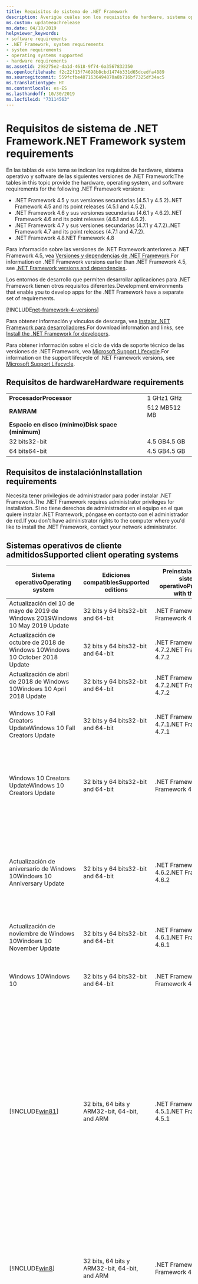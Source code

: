 ```yaml
---
title: Requisitos de sistema de .NET Framework
description: Averigüe cuáles son los requisitos de hardware, sistema operativo y software para instalar .NET Framework 4.5 y versiones posteriores.
ms.custom: updateeachrelease
ms.date: 04/18/2019
helpviewer_keywords:
- software requirements
- .NET Framework, system requirements
- system requirements
- operating systems supported
- hardware requirements
ms.assetid: 298275e2-da1d-4618-9f74-6a3567832350
ms.openlocfilehash: f2c22f13f74698b8cbd1474b331d65dcedfa4889
ms.sourcegitcommit: 559fcfbe4871636494870a8b716bf7325df34ac5
ms.translationtype: HT
ms.contentlocale: es-ES
ms.lasthandoff: 10/30/2019
ms.locfileid: "73114563"
---
```

# <a name="net-framework-system-requirements"></a><span data-ttu-id="3b4cc-103">Requisitos de sistema de .NET Framework</span><span class="sxs-lookup"><span data-stu-id="3b4cc-103">.NET Framework system requirements</span></span>

<span data-ttu-id="3b4cc-104">En las tablas de este tema se indican los requisitos de hardware, sistema operativo y software de las siguientes versiones de .NET Framework:</span><span class="sxs-lookup"><span data-stu-id="3b4cc-104">The tables in this topic provide the hardware, operating system, and software requirements for the following .NET Framework versions:</span></span>

- <span data-ttu-id="3b4cc-105">.NET Framework 4.5 y sus versiones secundarias (4.5.1 y 4.5.2).</span><span class="sxs-lookup"><span data-stu-id="3b4cc-105">.NET Framework 4.5 and its point releases (4.5.1 and 4.5.2).</span></span>
- <span data-ttu-id="3b4cc-106">.NET Framework 4.6 y sus versiones secundarias (4.6.1 y 4.6.2).</span><span class="sxs-lookup"><span data-stu-id="3b4cc-106">.NET Framework 4.6 and its point releases (4.6.1 and 4.6.2).</span></span>
- <span data-ttu-id="3b4cc-107">.NET Framework 4.7 y sus versiones secundarias (4.7.1 y 4.7.2).</span><span class="sxs-lookup"><span data-stu-id="3b4cc-107">.NET Framework 4.7 and its point releases (4.7.1 and 4.7.2).</span></span>
- <span data-ttu-id="3b4cc-108">.NET Framework 4.8</span><span class="sxs-lookup"><span data-stu-id="3b4cc-108">.NET Framework 4.8</span></span>

<span data-ttu-id="3b4cc-109">Para información sobre las versiones de .NET Framework anteriores a .NET Framework 4.5, vea [Versiones y dependencias de .NET Framework](../migration-guide/versions-and-dependencies.md).</span><span class="sxs-lookup"><span data-stu-id="3b4cc-109">For information on .NET Framework versions earlier than .NET Framework 4.5, see [.NET Framework versions and dependencies](../migration-guide/versions-and-dependencies.md).</span></span>

<span data-ttu-id="3b4cc-110">Los entornos de desarrollo que permiten desarrollar aplicaciones para .NET Framework tienen otros requisitos diferentes.</span><span class="sxs-lookup"><span data-stu-id="3b4cc-110">Development environments that enable you to develop apps for the .NET Framework have a separate set of requirements.</span></span>

[!INCLUDE[net-framework-4-versions](../../../includes/net-framework-4x-versions.md)]

<span data-ttu-id="3b4cc-111">Para obtener información y vínculos de descarga, vea [Instalar .NET Framework para desarrolladores](../install/guide-for-developers.md).</span><span class="sxs-lookup"><span data-stu-id="3b4cc-111">For download information and links, see [Install the .NET Framework for developers](../install/guide-for-developers.md).</span></span>

<span data-ttu-id="3b4cc-112">Para obtener información sobre el ciclo de vida de soporte técnico de las versiones de .NET Framework, vea [Microsoft Support Lifecycle](https://support.microsoft.com/lifecycle/search?sort=PN&alpha=Microsoft%20.NET%20Framework&Filter=FilterNO).</span><span class="sxs-lookup"><span data-stu-id="3b4cc-112">For information on the support lifecycle of .NET Framework versions, see [Microsoft Support Lifecycle](https://support.microsoft.com/lifecycle/search?sort=PN&alpha=Microsoft%20.NET%20Framework&Filter=FilterNO).</span></span>

## <a name="hardware-requirements"></a><span data-ttu-id="3b4cc-113">Requisitos de hardware</span><span class="sxs-lookup"><span data-stu-id="3b4cc-113">Hardware requirements</span></span>

|                          |        |
| ------------------------ | ------ |
| <span data-ttu-id="3b4cc-114">**Procesador**</span><span class="sxs-lookup"><span data-stu-id="3b4cc-114">**Processor**</span></span>            | <span data-ttu-id="3b4cc-115">1 GHz</span><span class="sxs-lookup"><span data-stu-id="3b4cc-115">1 GHz</span></span>  |
| <span data-ttu-id="3b4cc-116">**RAM**</span><span class="sxs-lookup"><span data-stu-id="3b4cc-116">**RAM**</span></span>                  | <span data-ttu-id="3b4cc-117">512 MB</span><span class="sxs-lookup"><span data-stu-id="3b4cc-117">512 MB</span></span> |
| <span data-ttu-id="3b4cc-118">**Espacio en disco (mínimo)**</span><span class="sxs-lookup"><span data-stu-id="3b4cc-118">**Disk space (minimum)**</span></span> |        |
| <span data-ttu-id="3b4cc-119">32 bits</span><span class="sxs-lookup"><span data-stu-id="3b4cc-119">32-bit</span></span>                   | <span data-ttu-id="3b4cc-120">4.5 GB</span><span class="sxs-lookup"><span data-stu-id="3b4cc-120">4.5 GB</span></span> |
| <span data-ttu-id="3b4cc-121">64 bits</span><span class="sxs-lookup"><span data-stu-id="3b4cc-121">64-bit</span></span>                   | <span data-ttu-id="3b4cc-122">4.5 GB</span><span class="sxs-lookup"><span data-stu-id="3b4cc-122">4.5 GB</span></span> |

## <a name="installation-requirements"></a><span data-ttu-id="3b4cc-123">Requisitos de instalación</span><span class="sxs-lookup"><span data-stu-id="3b4cc-123">Installation requirements</span></span>

<span data-ttu-id="3b4cc-124">Necesita tener privilegios de administrador para poder instalar .NET Framework.</span><span class="sxs-lookup"><span data-stu-id="3b4cc-124">The .NET Framework requires administrator privileges for installation.</span></span> <span data-ttu-id="3b4cc-125">Si no tiene derechos de administrador en el equipo en el que quiere instalar .NET Framework, póngase en contacto con el administrador de red.</span><span class="sxs-lookup"><span data-stu-id="3b4cc-125">If you don't have administrator rights to the computer where you'd like to install the .NET Framework, contact your network administrator.</span></span>

## <a name="supported-client-operating-systems"></a><span data-ttu-id="3b4cc-126">Sistemas operativos de cliente admitidos</span><span class="sxs-lookup"><span data-stu-id="3b4cc-126">Supported client operating systems</span></span>

| <span data-ttu-id="3b4cc-127">Sistema operativo</span><span class="sxs-lookup"><span data-stu-id="3b4cc-127">Operating system</span></span> | <span data-ttu-id="3b4cc-128">Ediciones compatibles</span><span class="sxs-lookup"><span data-stu-id="3b4cc-128">Supported editions</span></span> | <span data-ttu-id="3b4cc-129">Preinstalado con el sistema operativo</span><span class="sxs-lookup"><span data-stu-id="3b4cc-129">Preinstalled with the OS</span></span> | <span data-ttu-id="3b4cc-130">Instalable por separado</span><span class="sxs-lookup"><span data-stu-id="3b4cc-130">Installable separately</span></span> |
| ---------------- | ------------------ | ------------------------ | ---------------------- |
| <span data-ttu-id="3b4cc-131">Actualización del 10 de mayo de 2019 de Windows 2019</span><span class="sxs-lookup"><span data-stu-id="3b4cc-131">Windows 10 May 2019 Update</span></span> | <span data-ttu-id="3b4cc-132">32 bits y 64 bits</span><span class="sxs-lookup"><span data-stu-id="3b4cc-132">32-bit and 64-bit</span></span> | <span data-ttu-id="3b4cc-133">.NET Framework 4.8</span><span class="sxs-lookup"><span data-stu-id="3b4cc-133">.NET Framework 4.8</span></span> | -- |
| <span data-ttu-id="3b4cc-134">Actualización de octubre de 2018 de Windows 10</span><span class="sxs-lookup"><span data-stu-id="3b4cc-134">Windows 10 October 2018 Update</span></span> | <span data-ttu-id="3b4cc-135">32 bits y 64 bits</span><span class="sxs-lookup"><span data-stu-id="3b4cc-135">32-bit and 64-bit</span></span> | <span data-ttu-id="3b4cc-136">.NET Framework 4.7.2</span><span class="sxs-lookup"><span data-stu-id="3b4cc-136">.NET Framework 4.7.2</span></span> | <span data-ttu-id="3b4cc-137">.NET Framework 4.8</span><span class="sxs-lookup"><span data-stu-id="3b4cc-137">.NET Framework 4.8</span></span> |
| <span data-ttu-id="3b4cc-138">Actualización de abril de 2018 de Windows 10</span><span class="sxs-lookup"><span data-stu-id="3b4cc-138">Windows 10 April 2018 Update</span></span> | <span data-ttu-id="3b4cc-139">32 bits y 64 bits</span><span class="sxs-lookup"><span data-stu-id="3b4cc-139">32-bit and 64-bit</span></span> | <span data-ttu-id="3b4cc-140">.NET Framework 4.7.2</span><span class="sxs-lookup"><span data-stu-id="3b4cc-140">.NET Framework 4.7.2</span></span> |<span data-ttu-id="3b4cc-141">.NET Framework 4.8</span><span class="sxs-lookup"><span data-stu-id="3b4cc-141">.NET Framework 4.8</span></span>|
| <span data-ttu-id="3b4cc-142">Windows 10 Fall Creators Update</span><span class="sxs-lookup"><span data-stu-id="3b4cc-142">Windows 10 Fall Creators Update</span></span> | <span data-ttu-id="3b4cc-143">32 bits y 64 bits</span><span class="sxs-lookup"><span data-stu-id="3b4cc-143">32-bit and 64-bit</span></span> | <span data-ttu-id="3b4cc-144">.NET Framework 4.7.1</span><span class="sxs-lookup"><span data-stu-id="3b4cc-144">.NET Framework 4.7.1</span></span> | <span data-ttu-id="3b4cc-145">.NET Framework 4.7.2</span><span class="sxs-lookup"><span data-stu-id="3b4cc-145">.NET Framework 4.7.2</span></span><br/><br/><span data-ttu-id="3b4cc-146">.NET Framework 4.8</span><span class="sxs-lookup"><span data-stu-id="3b4cc-146">.NET Framework 4.8</span></span> |
| <span data-ttu-id="3b4cc-147">Windows 10 Creators Update</span><span class="sxs-lookup"><span data-stu-id="3b4cc-147">Windows 10 Creators Update</span></span> | <span data-ttu-id="3b4cc-148">32 bits y 64 bits</span><span class="sxs-lookup"><span data-stu-id="3b4cc-148">32-bit and 64-bit</span></span> | <span data-ttu-id="3b4cc-149">.NET Framework 4.7</span><span class="sxs-lookup"><span data-stu-id="3b4cc-149">.NET Framework 4.7</span></span> | <span data-ttu-id="3b4cc-150">.NET Framework 4.7.1</span><span class="sxs-lookup"><span data-stu-id="3b4cc-150">.NET Framework 4.7.1</span></span><br/><br/><span data-ttu-id="3b4cc-151">.NET Framework 4.7.2</span><span class="sxs-lookup"><span data-stu-id="3b4cc-151">.NET Framework 4.7.2</span></span><br/><br/><span data-ttu-id="3b4cc-152">.NET Framework 4.8</span><span class="sxs-lookup"><span data-stu-id="3b4cc-152">.NET Framework 4.8</span></span> |
| <span data-ttu-id="3b4cc-153">Actualización de aniversario de Windows 10</span><span class="sxs-lookup"><span data-stu-id="3b4cc-153">Windows 10 Anniversary Update</span></span> | <span data-ttu-id="3b4cc-154">32 bits y 64 bits</span><span class="sxs-lookup"><span data-stu-id="3b4cc-154">32-bit and 64-bit</span></span> | <span data-ttu-id="3b4cc-155">.NET Framework 4.6.2</span><span class="sxs-lookup"><span data-stu-id="3b4cc-155">.NET Framework 4.6.2</span></span> |<span data-ttu-id="3b4cc-156">.NET Framework 4.7</span><span class="sxs-lookup"><span data-stu-id="3b4cc-156">.NET Framework 4.7</span></span><br/><br/><span data-ttu-id="3b4cc-157">.NET Framework 4.7.1</span><span class="sxs-lookup"><span data-stu-id="3b4cc-157">.NET Framework 4.7.1</span></span><br/><br/><span data-ttu-id="3b4cc-158">.NET Framework 4.7.2</span><span class="sxs-lookup"><span data-stu-id="3b4cc-158">.NET Framework 4.7.2</span></span><br/><br/><span data-ttu-id="3b4cc-159">.NET Framework 4.8</span><span class="sxs-lookup"><span data-stu-id="3b4cc-159">.NET Framework 4.8</span></span>  |
| <span data-ttu-id="3b4cc-160">Actualización de noviembre de Windows 10</span><span class="sxs-lookup"><span data-stu-id="3b4cc-160">Windows 10 November Update</span></span> | <span data-ttu-id="3b4cc-161">32 bits y 64 bits</span><span class="sxs-lookup"><span data-stu-id="3b4cc-161">32-bit and 64-bit</span></span> | <span data-ttu-id="3b4cc-162">.NET Framework 4.6.1</span><span class="sxs-lookup"><span data-stu-id="3b4cc-162">.NET Framework 4.6.1</span></span> | <span data-ttu-id="3b4cc-163">.NET Framework 4.6.2</span><span class="sxs-lookup"><span data-stu-id="3b4cc-163">.NET Framework 4.6.2</span></span> |
| <span data-ttu-id="3b4cc-164">Windows 10</span><span class="sxs-lookup"><span data-stu-id="3b4cc-164">Windows 10</span></span> | <span data-ttu-id="3b4cc-165">32 bits y 64 bits</span><span class="sxs-lookup"><span data-stu-id="3b4cc-165">32-bit and 64-bit</span></span> | <span data-ttu-id="3b4cc-166">.NET Framework 4.6</span><span class="sxs-lookup"><span data-stu-id="3b4cc-166">.NET Framework 4.6</span></span> | <span data-ttu-id="3b4cc-167">.NET Framework 4.6.1</span><span class="sxs-lookup"><span data-stu-id="3b4cc-167">.NET Framework 4.6.1</span></span> <br/><br/> <span data-ttu-id="3b4cc-168">.NET Framework 4.6.2</span><span class="sxs-lookup"><span data-stu-id="3b4cc-168">.NET Framework 4.6.2</span></span> |
| [!INCLUDE[win81](../../../includes/win81-md.md)] | <span data-ttu-id="3b4cc-169">32 bits, 64 bits y ARM</span><span class="sxs-lookup"><span data-stu-id="3b4cc-169">32-bit, 64-bit, and ARM</span></span> | <span data-ttu-id="3b4cc-170">.NET Framework 4.5.1</span><span class="sxs-lookup"><span data-stu-id="3b4cc-170">.NET Framework 4.5.1</span></span> | <span data-ttu-id="3b4cc-171">.NET Framework 4.5.2</span><span class="sxs-lookup"><span data-stu-id="3b4cc-171">.NET Framework 4.5.2</span></span><br /><br /> <span data-ttu-id="3b4cc-172">.NET Framework 4.6</span><span class="sxs-lookup"><span data-stu-id="3b4cc-172">.NET Framework 4.6</span></span><br /><br /> <span data-ttu-id="3b4cc-173">.NET Framework 4.6.1</span><span class="sxs-lookup"><span data-stu-id="3b4cc-173">.NET Framework 4.6.1</span></span><br /><br /> <span data-ttu-id="3b4cc-174">.NET Framework 4.6.2</span><span class="sxs-lookup"><span data-stu-id="3b4cc-174">.NET Framework 4.6.2</span></span><br /><br /><span data-ttu-id="3b4cc-175">.NET Framework 4.7</span><span class="sxs-lookup"><span data-stu-id="3b4cc-175">.NET Framework 4.7</span></span><br/><br/><span data-ttu-id="3b4cc-176">.NET Framework 4.7.1</span><span class="sxs-lookup"><span data-stu-id="3b4cc-176">.NET Framework 4.7.1</span></span><br/><br/><span data-ttu-id="3b4cc-177">.NET Framework 4.7.2</span><span class="sxs-lookup"><span data-stu-id="3b4cc-177">.NET Framework 4.7.2</span></span><br/><br/><span data-ttu-id="3b4cc-178">.NET Framework 4.8</span><span class="sxs-lookup"><span data-stu-id="3b4cc-178">.NET Framework 4.8</span></span> |
| [!INCLUDE[win8](../../../includes/win8-md.md)] | <span data-ttu-id="3b4cc-179">32 bits, 64 bits y ARM</span><span class="sxs-lookup"><span data-stu-id="3b4cc-179">32-bit, 64-bit, and ARM</span></span> | <span data-ttu-id="3b4cc-180">.NET Framework 4.5</span><span class="sxs-lookup"><span data-stu-id="3b4cc-180">.NET Framework 4.5</span></span> | <span data-ttu-id="3b4cc-181">.NET Framework 4.5.1</span><span class="sxs-lookup"><span data-stu-id="3b4cc-181">.NET Framework 4.5.1</span></span><br /><br /><span data-ttu-id="3b4cc-182">.NET Framework 4.5.2</span><span class="sxs-lookup"><span data-stu-id="3b4cc-182">.NET Framework 4.5.2</span></span><br /><br /> <span data-ttu-id="3b4cc-183">.NET Framework 4.6</span><span class="sxs-lookup"><span data-stu-id="3b4cc-183">.NET Framework 4.6</span></span><br /><br /> <span data-ttu-id="3b4cc-184">.NET Framework 4.6.1</span><span class="sxs-lookup"><span data-stu-id="3b4cc-184">.NET Framework 4.6.1</span></span> |
| <span data-ttu-id="3b4cc-185">Windows 7 SP1</span><span class="sxs-lookup"><span data-stu-id="3b4cc-185">Windows 7 SP1</span></span>|<span data-ttu-id="3b4cc-186">32 bits y 64 bits</span><span class="sxs-lookup"><span data-stu-id="3b4cc-186">32-bit and 64-bit</span></span> | -- | <span data-ttu-id="3b4cc-187">.NET Framework 4</span><span class="sxs-lookup"><span data-stu-id="3b4cc-187">.NET Framework 4</span></span><br /><br /> <span data-ttu-id="3b4cc-188">.NET Framework 4.5</span><span class="sxs-lookup"><span data-stu-id="3b4cc-188">.NET Framework 4.5</span></span><br /><br /> <span data-ttu-id="3b4cc-189">.NET Framework 4.5.1</span><span class="sxs-lookup"><span data-stu-id="3b4cc-189">.NET Framework 4.5.1</span></span><br /><br /> <span data-ttu-id="3b4cc-190">.NET Framework 4.5.2</span><span class="sxs-lookup"><span data-stu-id="3b4cc-190">.NET Framework 4.5.2</span></span><br /><br /> <span data-ttu-id="3b4cc-191">.NET Framework 4.6</span><span class="sxs-lookup"><span data-stu-id="3b4cc-191">.NET Framework 4.6</span></span><br /><br /> <span data-ttu-id="3b4cc-192">.NET Framework 4.6.1</span><span class="sxs-lookup"><span data-stu-id="3b4cc-192">.NET Framework 4.6.1</span></span><br /><br /> <span data-ttu-id="3b4cc-193">.NET Framework 4.6.2</span><span class="sxs-lookup"><span data-stu-id="3b4cc-193">.NET Framework 4.6.2</span></span><br /><br /><span data-ttu-id="3b4cc-194">.NET Framework 4.7</span><span class="sxs-lookup"><span data-stu-id="3b4cc-194">.NET Framework 4.7</span></span><br/><br/><span data-ttu-id="3b4cc-195">.NET Framework 4.7.1</span><span class="sxs-lookup"><span data-stu-id="3b4cc-195">.NET Framework 4.7.1</span></span><br/><br/><span data-ttu-id="3b4cc-196">.NET Framework 4.7.2</span><span class="sxs-lookup"><span data-stu-id="3b4cc-196">.NET Framework 4.7.2</span></span><br/><br/><span data-ttu-id="3b4cc-197">.NET Framework 4.8</span><span class="sxs-lookup"><span data-stu-id="3b4cc-197">.NET Framework 4.8</span></span> |
| <span data-ttu-id="3b4cc-198">Windows Vista SP2</span><span class="sxs-lookup"><span data-stu-id="3b4cc-198">Windows Vista SP2</span></span>|<span data-ttu-id="3b4cc-199">32 bits y 64 bits</span><span class="sxs-lookup"><span data-stu-id="3b4cc-199">32-bit and 64-bit</span></span> | -- | <span data-ttu-id="3b4cc-200">.NET Framework 4</span><span class="sxs-lookup"><span data-stu-id="3b4cc-200">.NET Framework 4</span></span><br /><br /> <span data-ttu-id="3b4cc-201">.NET Framework 4.5</span><span class="sxs-lookup"><span data-stu-id="3b4cc-201">.NET Framework 4.5</span></span><br /><br /> <span data-ttu-id="3b4cc-202">.NET Framework 4.5.1</span><span class="sxs-lookup"><span data-stu-id="3b4cc-202">.NET Framework 4.5.1</span></span><br /><br /> <span data-ttu-id="3b4cc-203">.NET Framework 4.5.2</span><span class="sxs-lookup"><span data-stu-id="3b4cc-203">.NET Framework 4.5.2</span></span><br /><br /> <span data-ttu-id="3b4cc-204">.NET Framework 4.6</span><span class="sxs-lookup"><span data-stu-id="3b4cc-204">.NET Framework 4.6</span></span> |
| <span data-ttu-id="3b4cc-205">Windows XP</span><span class="sxs-lookup"><span data-stu-id="3b4cc-205">Windows XP</span></span> |<span data-ttu-id="3b4cc-206">32 bits y 64 bits</span><span class="sxs-lookup"><span data-stu-id="3b4cc-206">32-bit and 64-bit</span></span> | -- | <span data-ttu-id="3b4cc-207">.NET Framework 4</span><span class="sxs-lookup"><span data-stu-id="3b4cc-207">.NET Framework 4</span></span> |

 <span data-ttu-id="3b4cc-208">**Notas:**</span><span class="sxs-lookup"><span data-stu-id="3b4cc-208">**Notes:**</span></span>

- <span data-ttu-id="3b4cc-209">Para sistemas de Windows 7, tenga en cuenta que .NET Framework requiere Windows 7 SP1.</span><span class="sxs-lookup"><span data-stu-id="3b4cc-209">On Windows 7 systems, the .NET Framework requires Windows 7 SP1.</span></span> <span data-ttu-id="3b4cc-210">Si usa Windows 7 y aún no ha instalado Service Pack 1, debe hacerlo antes de instalar .NET Framework.</span><span class="sxs-lookup"><span data-stu-id="3b4cc-210">If you're on Windows 7 and haven't yet installed Service Pack 1, you need to do so before installing the .NET Framework.</span></span>

- <span data-ttu-id="3b4cc-211">.NET Framework 4.5 se admite en el Entorno de preinstalación de Windows (Windows PE).</span><span class="sxs-lookup"><span data-stu-id="3b4cc-211">.NET Framework 4.5 is supported on the Windows Preinstallation Environment (Windows PE).</span></span> <span data-ttu-id="3b4cc-212">No todas las características se admiten en Windows PE.</span><span class="sxs-lookup"><span data-stu-id="3b4cc-212">Not all features are supported on Windows PE.</span></span>

- <span data-ttu-id="3b4cc-213">.NET Framework 4 también es compatible con la plataforma IA64.</span><span class="sxs-lookup"><span data-stu-id="3b4cc-213">.NET Framework 4 also supports the IA64 platform.</span></span>

- <span data-ttu-id="3b4cc-214">Para todas las plataformas, se recomienda actualizar al último Service Pack de Windows e instalar las actualizaciones críticas disponibles del [sitio web de Windows Update](https://go.microsoft.com/fwlink/?LinkId=168461) para garantizar la máxima compatibilidad y seguridad.</span><span class="sxs-lookup"><span data-stu-id="3b4cc-214">For all platforms, we recommend that you upgrade to the latest Windows Service Pack and install critical updates available from the [Windows Update website](https://go.microsoft.com/fwlink/?LinkId=168461) to ensure the best compatibility and security.</span></span>

- <span data-ttu-id="3b4cc-215">En sistemas operativos de 64 bits, .NET Framework admite WOW64 (procesamiento de 32 bits en un equipo de 64 bits) y el procesamiento nativo de 64 bits.</span><span class="sxs-lookup"><span data-stu-id="3b4cc-215">On 64-bit operating systems, the .NET Framework supports both WOW64 (32-bit processing on a 64-bit machine) and| native 64-bit processing.</span></span>

## <a name="supported-server-operating-systems"></a><span data-ttu-id="3b4cc-216">Sistemas operativos de servidor admitidos</span><span class="sxs-lookup"><span data-stu-id="3b4cc-216">Supported server operating systems</span></span>

| <span data-ttu-id="3b4cc-217">Sistema operativo</span><span class="sxs-lookup"><span data-stu-id="3b4cc-217">Operating system</span></span> | <span data-ttu-id="3b4cc-218">Ediciones compatibles</span><span class="sxs-lookup"><span data-stu-id="3b4cc-218">Supported editions</span></span> | <span data-ttu-id="3b4cc-219">Preinstalado con el sistema operativo</span><span class="sxs-lookup"><span data-stu-id="3b4cc-219">Preinstalled with the OS</span></span> | <span data-ttu-id="3b4cc-220">Instalable por separado</span><span class="sxs-lookup"><span data-stu-id="3b4cc-220">Installable separately</span></span> |
| ---------------- | ------------------ | ------------------------ | ---------------------- |
| <span data-ttu-id="3b4cc-221">Windows Server 2019</span><span class="sxs-lookup"><span data-stu-id="3b4cc-221">Windows Server 2019</span></span> | <span data-ttu-id="3b4cc-222">64 bits</span><span class="sxs-lookup"><span data-stu-id="3b4cc-222">64-bit</span></span> | <span data-ttu-id="3b4cc-223">.NET Framework 4.7.2</span><span class="sxs-lookup"><span data-stu-id="3b4cc-223">.NET Framework 4.7.2</span></span> | <span data-ttu-id="3b4cc-224">.NET Framework 4.8</span><span class="sxs-lookup"><span data-stu-id="3b4cc-224">.NET Framework 4.8</span></span> |
| <span data-ttu-id="3b4cc-225">Windows Server, versión 1809</span><span class="sxs-lookup"><span data-stu-id="3b4cc-225">Windows Server, version 1809</span></span> | <span data-ttu-id="3b4cc-226">64 bits</span><span class="sxs-lookup"><span data-stu-id="3b4cc-226">64-bit</span></span> | <span data-ttu-id="3b4cc-227">.NET Framework 4.7.2</span><span class="sxs-lookup"><span data-stu-id="3b4cc-227">.NET Framework 4.7.2</span></span> | <span data-ttu-id="3b4cc-228">.NET Framework 4.8</span><span class="sxs-lookup"><span data-stu-id="3b4cc-228">.NET Framework 4.8</span></span> |
| <span data-ttu-id="3b4cc-229">Windows Server, versión 1803</span><span class="sxs-lookup"><span data-stu-id="3b4cc-229">Windows Server, version 1803</span></span> | <span data-ttu-id="3b4cc-230">64 bits</span><span class="sxs-lookup"><span data-stu-id="3b4cc-230">64-bit</span></span> | <span data-ttu-id="3b4cc-231">.NET Framework 4.7.2</span><span class="sxs-lookup"><span data-stu-id="3b4cc-231">.NET Framework 4.7.2</span></span> | <span data-ttu-id="3b4cc-232">.NET Framework 4.8</span><span class="sxs-lookup"><span data-stu-id="3b4cc-232">.NET Framework 4.8</span></span> |
| <span data-ttu-id="3b4cc-233">Windows Server, versión 1709</span><span class="sxs-lookup"><span data-stu-id="3b4cc-233">Windows Server, version 1709</span></span> | <span data-ttu-id="3b4cc-234">64 bits</span><span class="sxs-lookup"><span data-stu-id="3b4cc-234">64-bit</span></span> | <span data-ttu-id="3b4cc-235">.NET Framework 4.7.1</span><span class="sxs-lookup"><span data-stu-id="3b4cc-235">.NET Framework 4.7.1</span></span> | <span data-ttu-id="3b4cc-236">.NET Framework 4.7.2</span><span class="sxs-lookup"><span data-stu-id="3b4cc-236">.NET Framework 4.7.2</span></span>|
| <span data-ttu-id="3b4cc-237">Windows Server 2016</span><span class="sxs-lookup"><span data-stu-id="3b4cc-237">Windows Server 2016</span></span> | <span data-ttu-id="3b4cc-238">64 bits</span><span class="sxs-lookup"><span data-stu-id="3b4cc-238">64-bit</span></span> | <span data-ttu-id="3b4cc-239">.NET Framework 4.6.2</span><span class="sxs-lookup"><span data-stu-id="3b4cc-239">.NET Framework 4.6.2</span></span> | <span data-ttu-id="3b4cc-240">.NET Framework 4.7</span><span class="sxs-lookup"><span data-stu-id="3b4cc-240">.NET Framework 4.7</span></span><br/><br/> <span data-ttu-id="3b4cc-241">.NET Framework 4.7.1</span><span class="sxs-lookup"><span data-stu-id="3b4cc-241">.NET Framework 4.7.1</span></span><br/><br/><span data-ttu-id="3b4cc-242">.NET Framework 4.7.2</span><span class="sxs-lookup"><span data-stu-id="3b4cc-242">.NET Framework 4.7.2</span></span><br/><br/><span data-ttu-id="3b4cc-243">.NET Framework 4.8</span><span class="sxs-lookup"><span data-stu-id="3b4cc-243">.NET Framework 4.8</span></span> |
| <span data-ttu-id="3b4cc-244">Windows Server 2012 R2</span><span class="sxs-lookup"><span data-stu-id="3b4cc-244">Windows Server 2012 R2</span></span> | <span data-ttu-id="3b4cc-245">64 bits</span><span class="sxs-lookup"><span data-stu-id="3b4cc-245">64-bit</span></span> | <span data-ttu-id="3b4cc-246">.NET Framework 4.5.1</span><span class="sxs-lookup"><span data-stu-id="3b4cc-246">.NET Framework 4.5.1</span></span> | <span data-ttu-id="3b4cc-247">.NET Framework 4.5.2</span><span class="sxs-lookup"><span data-stu-id="3b4cc-247">.NET Framework 4.5.2</span></span><br /><br /> <span data-ttu-id="3b4cc-248">.NET Framework 4.6</span><span class="sxs-lookup"><span data-stu-id="3b4cc-248">.NET Framework 4.6</span></span><br /><br /> <span data-ttu-id="3b4cc-249">.NET Framework 4.6.1</span><span class="sxs-lookup"><span data-stu-id="3b4cc-249">.NET Framework 4.6.1</span></span><br /><br /> <span data-ttu-id="3b4cc-250">.NET Framework 4.6.2</span><span class="sxs-lookup"><span data-stu-id="3b4cc-250">.NET Framework 4.6.2</span></span><br /><br /><span data-ttu-id="3b4cc-251">.NET Framework 4.7</span><span class="sxs-lookup"><span data-stu-id="3b4cc-251">.NET Framework 4.7</span></span><br/><br/> <span data-ttu-id="3b4cc-252">.NET Framework 4.7.1</span><span class="sxs-lookup"><span data-stu-id="3b4cc-252">.NET Framework 4.7.1</span></span><br/><br/><span data-ttu-id="3b4cc-253">.NET Framework 4.7.2</span><span class="sxs-lookup"><span data-stu-id="3b4cc-253">.NET Framework 4.7.2</span></span><br/><br/><span data-ttu-id="3b4cc-254">.NET Framework 4.8</span><span class="sxs-lookup"><span data-stu-id="3b4cc-254">.NET Framework 4.8</span></span> |
| <span data-ttu-id="3b4cc-255">Windows Server 2012 (edición de 64 bits)</span><span class="sxs-lookup"><span data-stu-id="3b4cc-255">Windows Server 2012 (64-bit edition)</span></span> | <span data-ttu-id="3b4cc-256">64 bits</span><span class="sxs-lookup"><span data-stu-id="3b4cc-256">64-bit</span></span>| <span data-ttu-id="3b4cc-257">.NET Framework 4.5</span><span class="sxs-lookup"><span data-stu-id="3b4cc-257">.NET Framework 4.5</span></span> | <span data-ttu-id="3b4cc-258">.NET Framework 4.5.1</span><span class="sxs-lookup"><span data-stu-id="3b4cc-258">.NET Framework 4.5.1</span></span><br /><br /> <span data-ttu-id="3b4cc-259">.NET Framework 4.5.2</span><span class="sxs-lookup"><span data-stu-id="3b4cc-259">.NET Framework 4.5.2</span></span><br /><br /> <span data-ttu-id="3b4cc-260">.NET Framework 4.6</span><span class="sxs-lookup"><span data-stu-id="3b4cc-260">.NET Framework 4.6</span></span><br /><br /> <span data-ttu-id="3b4cc-261">.NET Framework 4.6.1</span><span class="sxs-lookup"><span data-stu-id="3b4cc-261">.NET Framework 4.6.1</span></span><br /><br /> <span data-ttu-id="3b4cc-262">.NET Framework 4.6.2</span><span class="sxs-lookup"><span data-stu-id="3b4cc-262">.NET Framework 4.6.2</span></span><br /><br /><span data-ttu-id="3b4cc-263">.NET Framework 4.7</span><span class="sxs-lookup"><span data-stu-id="3b4cc-263">.NET Framework 4.7</span></span><br/><br/><span data-ttu-id="3b4cc-264">.NET Framework 4.7.1</span><span class="sxs-lookup"><span data-stu-id="3b4cc-264">.NET Framework 4.7.1</span></span><br/><br/><span data-ttu-id="3b4cc-265">.NET Framework 4.7.2</span><span class="sxs-lookup"><span data-stu-id="3b4cc-265">.NET Framework 4.7.2</span></span><br/><br/><span data-ttu-id="3b4cc-266">.NET Framework 4.8</span><span class="sxs-lookup"><span data-stu-id="3b4cc-266">.NET Framework 4.8</span></span> |
| <span data-ttu-id="3b4cc-267">Windows Server 2008 R2 SP1</span><span class="sxs-lookup"><span data-stu-id="3b4cc-267">Windows Server 2008 R2 SP1</span></span>|<span data-ttu-id="3b4cc-268">64 bits</span><span class="sxs-lookup"><span data-stu-id="3b4cc-268">64-bit</span></span> | -- | <span data-ttu-id="3b4cc-269">.NET Framework 4</span><span class="sxs-lookup"><span data-stu-id="3b4cc-269">.NET Framework 4</span></span><br /><br /> <span data-ttu-id="3b4cc-270">.NET Framework 4.5</span><span class="sxs-lookup"><span data-stu-id="3b4cc-270">.NET Framework 4.5</span></span><br /><br /> <span data-ttu-id="3b4cc-271">.NET Framework 4.5.1</span><span class="sxs-lookup"><span data-stu-id="3b4cc-271">.NET Framework 4.5.1</span></span><br /><br /> <span data-ttu-id="3b4cc-272">.NET Framework 4.5.2</span><span class="sxs-lookup"><span data-stu-id="3b4cc-272">.NET Framework 4.5.2</span></span><br /><br /> <span data-ttu-id="3b4cc-273">.NET Framework 4.6</span><span class="sxs-lookup"><span data-stu-id="3b4cc-273">.NET Framework 4.6</span></span><br /><br /> <span data-ttu-id="3b4cc-274">.NET Framework 4.6.1</span><span class="sxs-lookup"><span data-stu-id="3b4cc-274">.NET Framework 4.6.1</span></span><br /><br /> <span data-ttu-id="3b4cc-275">.NET Framework 4.6.2</span><span class="sxs-lookup"><span data-stu-id="3b4cc-275">.NET Framework 4.6.2</span></span><br /><br /><span data-ttu-id="3b4cc-276">.NET Framework 4.7</span><span class="sxs-lookup"><span data-stu-id="3b4cc-276">.NET Framework 4.7</span></span><br/><br/><span data-ttu-id="3b4cc-277">.NET Framework 4.7.1</span><span class="sxs-lookup"><span data-stu-id="3b4cc-277">.NET Framework 4.7.1</span></span><br/><br/><span data-ttu-id="3b4cc-278">.NET Framework 4.7.2</span><span class="sxs-lookup"><span data-stu-id="3b4cc-278">.NET Framework 4.7.2</span></span><br/><br/><span data-ttu-id="3b4cc-279">.NET Framework 4.8</span><span class="sxs-lookup"><span data-stu-id="3b4cc-279">.NET Framework 4.8</span></span> |
| <span data-ttu-id="3b4cc-280">Windows Server 2008 SP2</span><span class="sxs-lookup"><span data-stu-id="3b4cc-280">Windows Server 2008 SP2</span></span>|<span data-ttu-id="3b4cc-281">32 bits y 64 bits</span><span class="sxs-lookup"><span data-stu-id="3b4cc-281">32-bit and 64-bit</span></span> | -- | <span data-ttu-id="3b4cc-282">.NET Framework 4</span><span class="sxs-lookup"><span data-stu-id="3b4cc-282">.NET Framework 4</span></span><br /><br /> <span data-ttu-id="3b4cc-283">.NET Framework 4.5</span><span class="sxs-lookup"><span data-stu-id="3b4cc-283">.NET Framework 4.5</span></span><br /><br /> <span data-ttu-id="3b4cc-284">.NET Framework 4.5.1</span><span class="sxs-lookup"><span data-stu-id="3b4cc-284">.NET Framework 4.5.1</span></span><br /><br /> <span data-ttu-id="3b4cc-285">.NET Framework 4.5.2</span><span class="sxs-lookup"><span data-stu-id="3b4cc-285">.NET Framework 4.5.2</span></span><br /><br /> <span data-ttu-id="3b4cc-286">.NET Framework 4.6</span><span class="sxs-lookup"><span data-stu-id="3b4cc-286">.NET Framework 4.6</span></span> |

 <span data-ttu-id="3b4cc-287">**Notas:**</span><span class="sxs-lookup"><span data-stu-id="3b4cc-287">**Notes:**</span></span>

- [!INCLUDE[winserver8](../../../includes/winserver8-md.md)] <span data-ttu-id="3b4cc-288">incluye .NET Framework 4.5, por lo que no tendrá que instalarlo por separado.</span><span class="sxs-lookup"><span data-stu-id="3b4cc-288">includes .NET Framework 4.5, so you don't have to install it separately.</span></span> <span data-ttu-id="3b4cc-289">De forma similar, [!INCLUDE[winblue_server_2](../../../includes/winblue-server-2-md.md)] incluye .NET Framework 4.5.1.</span><span class="sxs-lookup"><span data-stu-id="3b4cc-289">Similarly, [!INCLUDE[winblue_server_2](../../../includes/winblue-server-2-md.md)] includes .NET Framework 4.5.1.</span></span>

- <span data-ttu-id="3b4cc-290">.NET Framework. tiene compatibilidad limitada con el rol Server Core con Windows Server 2008 R2 SP1 o versiones posteriores.</span><span class="sxs-lookup"><span data-stu-id="3b4cc-290">The .NET Framework has limited support for the Server Core Role with Windows Server 2008 R2 SP1 or later.</span></span> <span data-ttu-id="3b4cc-291">Vea [Server Core .NET Functionality](https://docs.microsoft.com/previous-versions//dd745015(v=vs.85)) (Funcionalidad de .NET en Server Core) para obtener una lista de las API no compatibles.</span><span class="sxs-lookup"><span data-stu-id="3b4cc-291">See [Server Core .NET Functionality](https://docs.microsoft.com/previous-versions//dd745015(v=vs.85)) for a list of unsupported APIs.</span></span>

- <span data-ttu-id="3b4cc-292">.NET Framework no se admite en Windows Server 2008 R2 for Itanium-Based Systems.</span><span class="sxs-lookup"><span data-stu-id="3b4cc-292">The .NET Framework isn't supported on Windows Server 2008 R2 for Itanium-Based Systems.</span></span>

- <span data-ttu-id="3b4cc-293">En Windows Server 2008 SP2, .NET Framework no se admite en el rol Server Core.</span><span class="sxs-lookup"><span data-stu-id="3b4cc-293">On Windows Server 2008 SP2, the .NET Framework is not supported in the Server Core Role.</span></span>

- <span data-ttu-id="3b4cc-294">Para todas las plataformas, se recomienda instalar el último Service Pack de Windows y las actualizaciones críticas disponibles del [sitio web de Windows Update](https://go.microsoft.com/fwlink/?LinkId=168461) para garantizar la máxima compatibilidad y seguridad.</span><span class="sxs-lookup"><span data-stu-id="3b4cc-294">For all platforms, we recommend that you upgrade to the latest Windows Service Pack and critical updates available from the [Windows Update website](https://go.microsoft.com/fwlink/?LinkId=168461) to ensure the best compatibility and security.</span></span> <span data-ttu-id="3b4cc-295">La instalación del último Service Pack de Windows puede ser necesaria en algunos sistemas operativos.</span><span class="sxs-lookup"><span data-stu-id="3b4cc-295">Installation of the latest Windows Service Pack may be required on some operating systems.</span></span>

- <span data-ttu-id="3b4cc-296">En sistemas operativos de 64 bits, .NET Framework admite WOW64 (procesamiento de 32 bits en un equipo de 64 bits) y el procesamiento nativo de 64 bits.</span><span class="sxs-lookup"><span data-stu-id="3b4cc-296">On 64-bit operating systems, the .NET Framework supports both WOW64 (32-bit processing on a 64-bit machine) and native 64-bit processing.</span></span>

## <a name="see-also"></a><span data-ttu-id="3b4cc-297">Vea también</span><span class="sxs-lookup"><span data-stu-id="3b4cc-297">See also</span></span>

- [<span data-ttu-id="3b4cc-298">Guía de instalación</span><span class="sxs-lookup"><span data-stu-id="3b4cc-298">Installation Guide</span></span>](../install/index.md)
- [<span data-ttu-id="3b4cc-299">Introducción</span><span class="sxs-lookup"><span data-stu-id="3b4cc-299">Getting Started</span></span>](index.md)
- [<span data-ttu-id="3b4cc-300">Solución de problemas en instalaciones y desinstalaciones bloqueadas de .NET Framework</span><span class="sxs-lookup"><span data-stu-id="3b4cc-300">Troubleshoot blocked .NET Framework installations and uninstallations</span></span>](../install/troubleshoot-blocked-installations-and-uninstallations.md)
